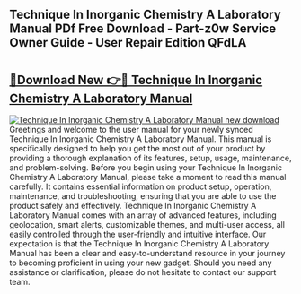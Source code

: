 ## Technique In Inorganic Chemistry A Laboratory Manual PDf Free Download - Part-z0w Service Owner Guide - User Repair Edition QFdLA

# <h2><a href="http://bc5184.oget.top/?id=Technique+In+Inorganic+Chemistry+A+Laboratory+Manual">🔗Download New 👉🔴 Technique In Inorganic Chemistry A Laboratory Manual</a></h2>

[![Technique In Inorganic Chemistry A Laboratory Manual new download](https://i.imgur.com/5g1atiW.png)](http://bc5184.oget.top/?id=Technique+In+Inorganic+Chemistry+A+Laboratory+Manual)
Greetings and welcome to the user manual for your newly synced Technique In Inorganic Chemistry A Laboratory Manual. This manual is specifically designed to help you get the most out of your product by providing a thorough explanation of its features, setup, usage, maintenance, and problem-solving. Before you begin using your Technique In Inorganic Chemistry A Laboratory Manual, please take a moment to read this manual carefully. It contains essential information on product setup, operation, maintenance, and troubleshooting, ensuring that you are able to use the product safely and effectively. Technique In Inorganic Chemistry A Laboratory Manual comes with an array of advanced features, including geolocation, smart alerts, customizable themes, and multi-user access, all easily controlled through the user-friendly and intuitive interface. Our expectation is that the Technique In Inorganic Chemistry A Laboratory Manual has been a clear and easy-to-understand resource in your journey to becoming proficient in using your new gadget. Should you need any assistance or clarification, please do not hesitate to contact our support team.
